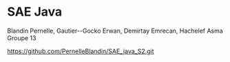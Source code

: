 # SAE Java

Blandin Pernelle, Gautier--Gocko Erwan, Demirtay Emrecan, Hachelef Asma
Groupe 13

https://github.com/PernelleBlandin/SAE_java_S2.git